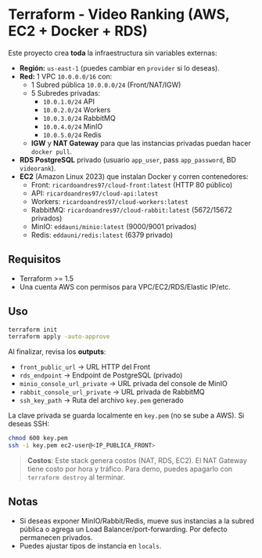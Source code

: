 
# Terraform - Video Ranking (AWS, EC2 + Docker + RDS)

Este proyecto crea **toda** la infraestructura sin variables externas:

- **Región:** `us-east-1` (puedes cambiar en `provider` si lo deseas).
- **Red:** 1 VPC `10.0.0.0/16` con:
  - 1 Subred pública `10.0.0.0/24` (Front/NAT/IGW)
  - 5 Subredes privadas:
    - `10.0.1.0/24` API
    - `10.0.2.0/24` Workers
    - `10.0.3.0/24` RabbitMQ
    - `10.0.4.0/24` MinIO
    - `10.0.5.0/24` Redis
  - **IGW** y **NAT Gateway** para que las instancias privadas puedan hacer `docker pull`.
- **RDS PostgreSQL** privado (usuario `app_user`, pass `app_password`, BD `videorank`).
- **EC2** (Amazon Linux 2023) que instalan Docker y corren contenedores:
  - Front: `ricardoandres97/cloud-front:latest` (HTTP 80 público)
  - API: `ricardoandres97/cloud-api:latest`
  - Workers: `ricardoandres97/cloud-workers:latest`
  - RabbitMQ: `ricardoandres97/cloud-rabbit:latest` (5672/15672 privados)
  - MinIO: `eddauni/minio:latest` (9000/9001 privados)
  - Redis: `eddauni/redis:latest` (6379 privado)

## Requisitos
- Terraform >= 1.5
- Una cuenta AWS con permisos para VPC/EC2/RDS/Elastic IP/etc.

## Uso
```bash
terraform init
terraform apply -auto-approve
```

Al finalizar, revisa los **outputs**:
- `front_public_url` → URL HTTP del Front
- `rds_endpoint` → Endpoint de PostgreSQL (privado)
- `minio_console_url_private` → URL privada del console de MinIO
- `rabbit_console_url_private` → URL privada de RabbitMQ
- `ssh_key_path` → Ruta del archivo `key.pem` generado

La clave privada se guarda localmente en `key.pem` (no se sube a AWS). Si deseas SSH:
```bash
chmod 600 key.pem
ssh -i key.pem ec2-user@<IP_PUBLICA_FRONT>
```

> **Costos**: Este stack genera costos (NAT, RDS, EC2). El NAT Gateway tiene costo por hora y tráfico. Para demo, puedes apagarlo con `terraform destroy` al terminar.

## Notas
- Si deseas exponer MinIO/Rabbit/Redis, mueve sus instancias a la subred pública o agrega un Load Balancer/port-forwarding. Por defecto permanecen privados.
- Puedes ajustar tipos de instancia en `locals`.
